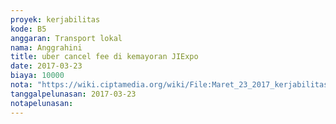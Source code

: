 ```yaml
---
proyek: kerjabilitas
kode: B5
anggaran: Transport lokal
nama: Anggrahini
title: uber cancel fee di kemayoran JIExpo
date: 2017-03-23
biaya: 10000
nota: "https://wiki.ciptamedia.org/wiki/File:Maret_23_2017_kerjabilitas_B5_cancel_fee_uber_inok.jpg"
tanggalpelunasan: 2017-03-23
notapelunasan:
---
```

